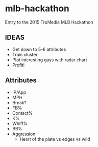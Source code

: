 # mlb-hackathon
Entry to the 2015 TruMedia MLB Hackathon

## IDEAS
- Get down to 5-6 attributes
- Train cluster
- Plot interesting guys with radar chart
- Profit!

## Attributes
- IP/App
- MPH
- Break? 
- FB%
- Contact%
- K%
- Whiff%
- BB%
- Aggression
	- Heart of the plate vs edges vs wild

